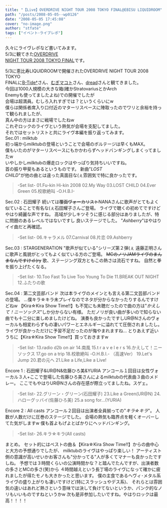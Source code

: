 ```yaml
---
title: "【Live】OVERDRIVE NIGHT TOUR 2008 TOKYO FINAL@EBISU LIQUIDROOM"
path: "/posts/2008-05-05--wp0126"
date: "2008-05-05 17:45:08"
cover: "no-image.png"
author: "stfate"
tags: ["イベント･ライブレポ"]
---
```


<style type="text/css">
<!--
p {white-space: pre-wrap};
-->
</style>

久々にライヴレポなど書いてみます。
5/3に観てきた<a href="http://www.over-drive.jp/2008tour/2008tour.htm" target="_blank">OVERDRIVE NIGHT TOUR 2008 TOKYO FINAL</a>です。
<br>

<!--more-->
5/3に恵比寿LIQUIDROOMで開催されたOVERDRIVE NIGHT TOUR 2008 TOKYO FINALに<a href="http://www.lampin.info/" target="_blank">B-Tide†</a>さん、<a href="http://www.minalabo.net/" target="_blank">むぎマコト</a>さん、<a href="http://yaplog.jp/in-the-chaos/" target="_blank">dread</a>さんと観てきました。
今回は1000人規模の大きな箱(確かStratovariusとかArch Enemyも使ってましたよね)での開催でしたが
会場は超満員。むしろ入れすぎでは？というくらいにw
僕らは関係者席入り口付近のマターリスペースに陣取ったのでワリと余裕を持って観られましたが、
真ん中の方はまさに戦場でしたねw
これぞロックのライヴという熱気が会場を支配してました。
それではセットリストと共にライヴ本編を振り返ってみます。
<span class="topics">Sec.01 : milktub</span>
初っ端からmilktubの登場ということで会場のボルテージは早くもMAX。
僕もいたのがマターリスペースにもかかわらずヘッドバンギングしまくってましたw
いやしかしmilktubの爆走ロックはやっぱり気持ちいいですね。
首の振り甲斐もあるというものです。
新曲"<em>LOST CHILD</em>"が他の曲とは違った真面目な(ぇ雰囲気で特に良かったです。
<blockquote>-Set list-
01.Fu-kin Hi-kin 2008
02.My Way
03.LOST CHILD
04.Ever  Green
05.校歌絶叫 -O.H.B.I-</blockquote>
<span class="topics">Sec.02 : 石田耀子</span>
続いては<del>覆面ヴォーカリスト</del>NANAさんに歌声がとてもよく似ていることで有名な(ぇ石田耀子さんご登場。
ライヴで聴くの初めてですけどやはり綺麗な声ですね。
高域が少しキツそうに感じる部分はありましたが、特に問題のあるレベルではないですし
良いステージでした。
"<em>Ashberry</em>"はやはりイイ曲だと再確認。
<blockquote>-Set list-
06.キャラメル
07.Carnival
08.片恋
09.Ashberry</blockquote>
<span class="topics">Sec.03 : STARGENERATION</span>
"歌声が似ている"シリーズ第２弾(ぇ
遠藤正明さんに歌声と風貌がとってもよく似ている方のご登場。
<del>MCのノリJAMライヴのまんまなんですけｄ(ry</del>
歌、ステージング双方ともこの熱さは流石ですね。
自然と拳を振り上げたくなる。
<blockquote>-Set list-
10.Too Fast To Live Too Young To Die
11.BREAK OUT NIGHT
12.ふたりの歌</blockquote>
<span class="topics">Sec.04 : 第二文芸部バンド</span>
次は本ライヴのメインとも言える第二文芸部バンドの登場。
…僕キラ☆キラ未プレイなのでネタが分からなかったりするんですけどねw
【Kira☆Kira Show Time!!】も不覚にも未聴だったので曲の方は"<em>かえして！ニーソックス</em>"しか分からない有様。
ただノリが良い曲が多いので知らない曲でも十二分に楽しめましたけどね。
演奏も良かったですしUR@Nさんのヴォーカルも相変わらずもの凄いパワーとエネルギーに溢れてて圧倒されましたし。
ライヴが良かっただけに予習不足だったのが悔やまれますね…
とりあえず近いうちに【Kira☆Kira Show Time!!】買っておきますw
<blockquote>-Set list-
13.radio d2b on air
14.南風
15.t r a v e l e r s
16.かえして！ニーソックス
17.go on a trip
18.校歌絶叫 -O.H.B.I.- （高速Ver）
19.Let's Jump
20.君の元へ
21.Like a Life,Like a Live!</blockquote>
<span class="topics">Encore 1 : 石田耀子&UR@N&佐藤ひろ美&YURIA</span>
アンコール１回目は女性ヴォーカル３人+ここで登場した佐藤ひろ美さんによるmilktubの代表曲３曲のメドレー。
ここでもやはりUR@Nさんの存在感が際立ってましたね。スゲェ。
<blockquote>-Set list-
22.グリーン・グリーン(石田耀子)
23.Like a Green(UR@N)
24.ハローグッバイ(佐藤ひろ美)
25.a song for...(YURIA)</blockquote>
<span class="topics">Encore 2 : All casts</span>
アンコール２回目は出演者全員揃っての"<em>キラ☆キラ</em>"。
人数が人数だけに圧巻のステージでした。
会場の熱気も臨界点を軽くオーバーしてた気がしますw
僕も首よもげよとばかりにヘッドバンギング。
<blockquote>-Set list-
26.キラ☆キラ(All casts)</blockquote>
まとめ。
セット的にはベストの曲＆【Kira☆Kira Show Time!!】からの曲中心と大方の予想通りでしたが、
milktubのライヴはやっぱり楽しい！
アーティスト側の意識が高いせいかお客さんも"分かってる"人が多くてマナーも良かったですしね。
予想では３時間くらいの公演時間かな？と踏んでたんですが、出演者数の多さとMCの多さ(笑)から
４時間越えという長丁場のライヴになって確かに疲れましたが得たモノも大きかったと思います。
僕の主食であるヘヴィ･メタル系ライヴの盛り上がりも凄いですけど(特にスラッシュやデス系)、
それらとは雰囲気の違いはあれど熱さという意味では決して負けてないというか、パンク的なノリもいいものですねというかw
次も是非参加したいですね。やはりロックは最高！！！！
